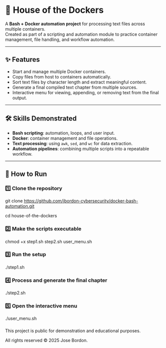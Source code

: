 # 🐳 House of the Dockers
A **Bash + Docker automation project** for processing text files across multiple containers.  
Created as part of a scripting and automation module to practice container management, file handling, and workflow automation.

---

## ✨ Features
- Start and manage multiple Docker containers.
- Copy files from host to containers automatically.
- Sort text files by character length and extract meaningful content.
- Generate a final compiled text chapter from multiple sources.
- Interactive menu for viewing, appending, or removing text from the final output.

---

## 🛠 Skills Demonstrated
- **Bash scripting**: automation, loops, and user input.  
- **Docker**: container management and file operations.  
- **Text processing**: using `awk`, `sed`, and `wc` for data extraction.  
- **Automation pipelines**: combining multiple scripts into a repeatable workflow.  

---

## 🚀 How to Run

### 1️⃣ Clone the repository

git clone https://github.com/jbordon-cybersecurity/docker-bash-automation.git

cd house-of-the-dockers

### 2️⃣ Make the scripts executable

chmod +x step1.sh step2.sh user_menu.sh

### 3️⃣ Run the setup

./step1.sh

### 4️⃣ Process and generate the final chapter

./step2.sh

### 5️⃣ Open the interactive menu

./user_menu.sh

###

This project is public for demonstration and educational purposes.

All rights reserved © 2025 Jose Bordon.
